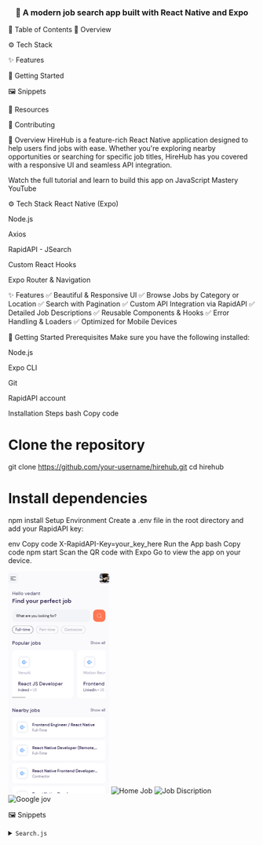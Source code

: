 <div align="center"> 

<h3>📱 A modern job search app built with React Native and Expo</h3> </div>
📌 Table of Contents
📖 Overview

⚙️ Tech Stack

✨ Features

🚀 Getting Started

🖼️ Snippets

📎 Resources

🙌 Contributing

📖 Overview
HireHub is a feature-rich React Native application designed to help users find jobs with ease. Whether you're exploring nearby opportunities or searching for specific job titles, HireHub has you covered with a responsive UI and seamless API integration.

Watch the full tutorial and learn to build this app on JavaScript Mastery YouTube

⚙️ Tech Stack
React Native (Expo)

Node.js

Axios

RapidAPI - JSearch

Custom React Hooks

Expo Router & Navigation

✨ Features
✅ Beautiful & Responsive UI
✅ Browse Jobs by Category or Location
✅ Search with Pagination
✅ Custom API Integration via RapidAPI
✅ Detailed Job Descriptions
✅ Reusable Components & Hooks
✅ Error Handling & Loaders
✅ Optimized for Mobile Devices

🚀 Getting Started
Prerequisites
Make sure you have the following installed:

Node.js

Expo CLI

Git

RapidAPI account

Installation Steps
bash
Copy code
# Clone the repository
git clone https://github.com/your-username/hirehub.git
cd hirehub

# Install dependencies
npm install
Setup Environment
Create a .env file in the root directory and add your RapidAPI key:

env
Copy code
X-RapidAPI-Key=your_key_here
Run the App
bash
Copy code
npm start
Scan the QR code with Expo Go to view the app on your device.

![Home page](assets/home.png)
![Home Job](assets/j.png)
![Job Discription](assets/my_image.png)
![Google jov](assets/my_image.png)

🖼️ Snippets
<details> <summary><code>Search.js</code></summary>
js
Copy code
useEffect(() => {
  const fetchJobs = async () => {
    setSearchLoader(true);
    try {
      const response = await axios.get("https://jsearch.p.rapidapi.com/search", {
        params: { query: params.id, page: page },
        headers: {
          "X-RapidAPI-Key": process.env.X_RAPIDAPI_KEY,
          "X-RapidAPI-Host": "jsearch.p.rapidapi.com"
        }
      });
      setSearchResult(response.data.data);
    } catch (error) {
      setSearchError(true);
    } finally {
      setSearchLoader(false);
    }
  };
  fetchJobs();
}, [page]);
</details>